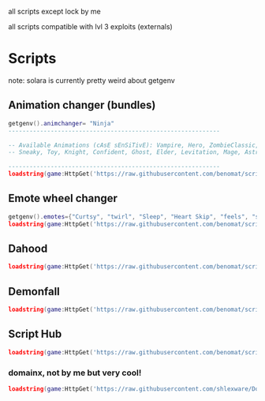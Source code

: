 all scripts except lock by me

all scripts compatible with lvl 3 exploits (externals)

# Scripts

note: solara is currently pretty weird about getgenv

## Animation changer (bundles)
```lua
getgenv().animchanger= "Ninja"
------------------------------------------------------------

-- Available Animations (cAsE sEnSiTivE): Vampire, Hero, ZombieClassic, Cowboy, Patrol, Bold, ZombieFE, Princess, Popstar, 
-- Sneaky, Toy, Knight, Confident, Ghost, Elder, Levitation, Mage, Astronaut, Ninja, Werewolf, Cartoon, Pirate

------------------------------------------------------------
loadstring(game:HttpGet('https://raw.githubusercontent.com/benomat/scripts/m/a'))()
```
## Emote wheel changer
```lua
getgenv().emotes={"Curtsy", "twirl", "Sleep", "Heart Skip", "feels", "strut", "sliving", "faceframe"}
loadstring(game:HttpGet('https://raw.githubusercontent.com/benomat/scripts/m/e'))()
```
## Dahood
```lua
loadstring(game:HttpGet('https://raw.githubusercontent.com/benomat/scripts/m/lock'))()
```
## Demonfall
```lua
loadstring(game:HttpGet('https://raw.githubusercontent.com/benomat/scripts/m/demonfall'))()
```

## Script Hub
```lua
loadstring(game:HttpGet('https://raw.githubusercontent.com/benomat/scripts/m/hub'))()
```

### domainx, not by me but very cool!
```lua
loadstring(game:HttpGet('https://raw.githubusercontent.com/shlexware/DomainX/main/source',true))()
```
